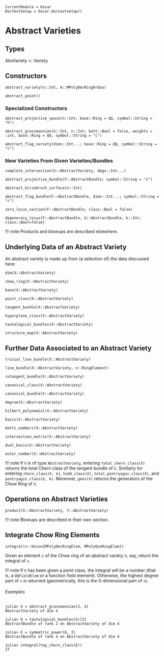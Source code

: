 ```@meta
CurrentModule = Oscar
DocTestSetup = Oscar.doctestsetup()
```

# Abstract Varieties

## Types

AbsVariety <: Variety

## Constructors

```@docs
abstract_variety(n::Int, A::MPolyDecRingOrQuo)
```

```@docs
abstract_point()
```

### Specialized Constructors

```@docs
abstract_projective_space(n::Int; base::Ring = QQ, symbol::String = "h")
```

```@docs
abstract_grassmannian(k::Int, n::Int; bott::Bool = false, weights = :int, base::Ring = QQ, symbol::String = "c")
```

```@docs 
abstract_flag_variety(dims::Int...; base::Ring = QQ, symbol::String = "c")
```

### New Varieties From Given Varieties/Bundles

```@docs
complete_intersection(X::AbstractVariety, degs::Int...)
```

```@docs
abstract_projective_bundle(F::AbstractBundle; symbol::String = "z")
```

```@docs
abstract_hirzebruch_surface(n::Int)
```

```@docs
abstract_flag_bundle(F::AbstractBundle, dims::Int...; symbol::String = "c")
```

```@docs
zero_locus_section(F::AbstractBundle; class::Bool = false)
```

```@docs
degeneracy_locus(F::AbstractBundle, G::AbstractBundle, k::Int; class::Bool=false)
```

!!! note
    Products and blowups are described elsewhere.

## Underlying Data of an Abstract Variety

An abstract variety is made up from (a selection of) the data discussed here:

```@docs
dim(X::AbstractVariety)
```

```@docs
chow_ring(X::AbstractVariety)
```

```@docs
base(X::AbstractVariety)
```

```@docs
point_class(X::AbstractVariety)
```

```@docs
tangent_bundle(X::AbstractVariety)
```

```@docs
hyperplane_class(X::AbstractVariety)
```

```@docs
tautological_bundles(X::AbstractVariety)
```

```@docs
structure_map(X::AbstractVariety)
```

## Further Data Associated to an Abstract Variety


```@docs
trivial_line_bundle(X::AbstractVariety)
```

```@docs
line_bundle(X::AbstractVariety, n::RingElement)
```

```@docs
cotangent_bundle(X::AbstractVariety)
```

```@docs
canonical_class(X::AbstractVariety)
```

```@docs
canonical_bundle(X::AbstractVariety)
```

```@docs
degree(X::AbstractVariety)
```

```@docs
hilbert_polynomial(X::AbstractVariety)
```

```@docs
basis(X::AbstractVariety)
```

```@docs
betti_numbers(X::AbstractVariety)
```

```@docs
intersection_matrix(X::AbstractVariety)
```

```@docs
dual_basis(X::AbstractVariety)
```

```@docs
euler_number(X::AbstractVariety)
```

!!! note
    If `X` is of type `AbstractVariety`, entering `total_chern_class(X)` returns the total Chern class of the tangent bundle of `X`.
    Similarly for entering `chern_class(X, k)`,  `todd_class(X)`, `total_pontryagin_class(X)`, and `pontryagin_class(X, k)`.
    Moreover, `gens(X)` returns the generators of the Chow Ring of `X`.

## Operations on Abstract Varieties

```@docs
product(X::AbstractVariety, Y::AbstractVariety)
```

!!! note
    Blowups are described in their own section.

## Integrate Chow Ring Elements

```@julia
integral(x::Union{MPolyDecRingElem, MPolyQuoRingElem})
```

Given an element `x` of the Chow ring of an abstract variety `X`, say, return the integral of `x`.

!!! note
    If `X` has been given a point class, the integral will be a number (that is, a `QQFieldElem` or a function field element). Otherwise, the highest
    degree part of `x` is returned (geometrically, this is the 0-dimensional part of `x`).

###### Examples

```jldoctest
julia> G = abstract_grassmannian(2, 4)
AbstractVariety of dim 4

julia> Q = tautological_bundles(G)[2]
AbstractBundle of rank 2 on AbstractVariety of dim 4

julia> E = symmetric_power(Q, 3)
AbstractBundle of rank 4 on AbstractVariety of dim 4

julia> integral(top_chern_class(E))
27

```
